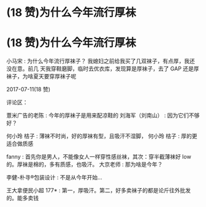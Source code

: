 # (18 赞)为什么今年流行厚袜

# (18 赞)为什么今年流行厚袜

小马宋 : 为什么今年流行厚袜子？ 我媳妇之前给我买了几双袜子，有点厚，我还没在意。前几 天我穿鞋磨脚，临时去优衣库，发现算是厚袜子，去了 GAP 还是厚袜子，为啥夏天要穿厚袜子呢

2017-07-11(18 赞)

评论区：

薏米广告的老陈 : 今年的厚袜子是用来配凉鞋的 刘海军（刘南山） : 因为它们不够好？

何小玲 桔子 : 薄袜不时尚，好的厚袜有型，且吸汗不湿脚， 何小玲 桔子 : 厚的更适合做质感

fanny : 首先你是男人，不能像女人一样穿性感丝袜，其次：穿半截薄袜好 low 的。厚袜是棉的，多有质感，也吸汗。 大京老师 : 那为啥是今年？

李健-朴寻®包装设计 : 不是从今年开始…

王大拿便民小超 177* : 第一，厚吸汗。第二，好多卖袜子的都是论斤往外批发的。能多卖钱
